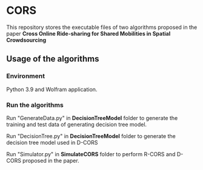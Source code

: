 # CORS
This repository stores the executable files of two algorithms proposed in the paper **Cross Online Ride-sharing for Shared Mobilities in Spatial Crowdsourcing**

## Usage of the algorithms

### Environment

Python 3.9 and Wolfram application.



### Run the algorithms

Run "GenerateData.py" in **DecisionTreeModel** folder to generate the training and test data of generating decision tree model.

Run "DecisionTree.py" in **DecisionTreeModel** folder to generate the decision tree model used in D-CORS

Run "Simulator.py" in **SimulateCORS** folder to perform R-CORS and D-CORS proposed in the paper.
